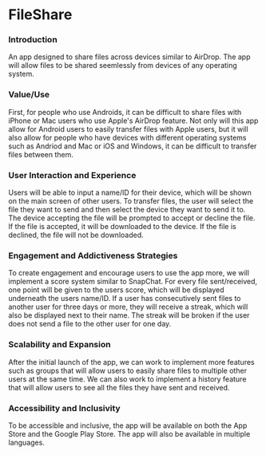 # FileShare

### Introduction

An app designed to share files across devices similar to AirDrop. The app will allow files to be shared seemlessly from devices of any operating system.

### Value/Use

First, for people who use Androids, it can be difficult to share files with iPhone or Mac users who use Apple's AirDrop feature. Not only will this app allow for Android users to easily transfer files with Apple users, but it will also allow for people who have devices with different operating systems such as Andriod and Mac or iOS and Windows, it can be difficult to transfer files between them.

### User Interaction and Experience

Users will be able to input a name/ID for their device, which will be shown on the main screen of other users. To transfer files, the user will select the file they want to send and then select the device they want to send it to. The device accepting the file will be prompted to accept or decline the file. If the file is accepted, it will be downloaded to the device. If the file is declined, the file will not be downloaded.

### Engagement and Addictiveness Strategies

To create engagement and encourage users to use the app more, we will implement a score system similar to SnapChat. For every file sent/received, one point will be given to the users score, which will be displayed underneath the users name/ID. If a user has consecutively sent files to another user for three days or more, they will receive a streak, which will also be displayed next to their name. The streak will be broken if the user does not send a file to the other user for one day.

### Scalability and Expansion

After the initial launch of the app, we can work to implement more features such as groups that will allow users to easily share files to multiple other users at the same time. We can also work to implement a history feature that will allow users to see all the files they have sent and received.

### Accessibility and Inclusivity

To be accessible and inclusive, the app will be available on both the App Store and the Google Play Store. The app will also be available in multiple languages.
